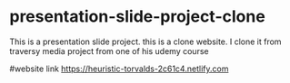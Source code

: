 # presentation-slide-project-clone
This is a presentation slide project.
this is a clone website. I clone it from traversy media project from one of his udemy course

#website link
https://heuristic-torvalds-2c61c4.netlify.com
